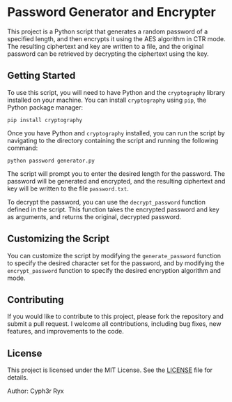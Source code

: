 # Password Generator and Encrypter

This project is a Python script that generates a random password of a specified length, and then encrypts it using the AES algorithm in CTR mode. The resulting ciphertext and key are written to a file, and the original password can be retrieved by decrypting the ciphertext using the key.

## Getting Started

To use this script, you will need to have Python and the `cryptography` library installed on your machine. You can install `cryptography` using `pip`, the Python package manager:

``` pip install cryptography ```


Once you have Python and `cryptography` installed, you can run the script by navigating to the directory containing the script and running the following command:

``` python password generator.py ```


The script will prompt you to enter the desired length for the password. The password will be generated and encrypted, and the resulting ciphertext and key will be written to the file `password.txt`.

To decrypt the password, you can use the `decrypt_password` function defined in the script. This function takes the encrypted password and key as arguments, and returns the original, decrypted password.

## Customizing the Script

You can customize the script by modifying the `generate_password` function to specify the desired character set for the password, and by modifying the `encrypt_password` function to specify the desired encryption algorithm and mode.

## Contributing

If you would like to contribute to this project, please fork the repository and submit a pull request. I welcome all contributions, including bug fixes, new features, and improvements to the code.

## License

This project is licensed under the MIT License. See the [LICENSE](LICENSE) file for details.


Author: Cyph3r Ryx
